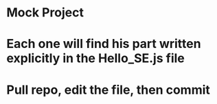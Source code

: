 # Mock Project
# Each one will find his part written explicitly in the Hello_SE.js file
# Pull repo, edit the file, then commit
